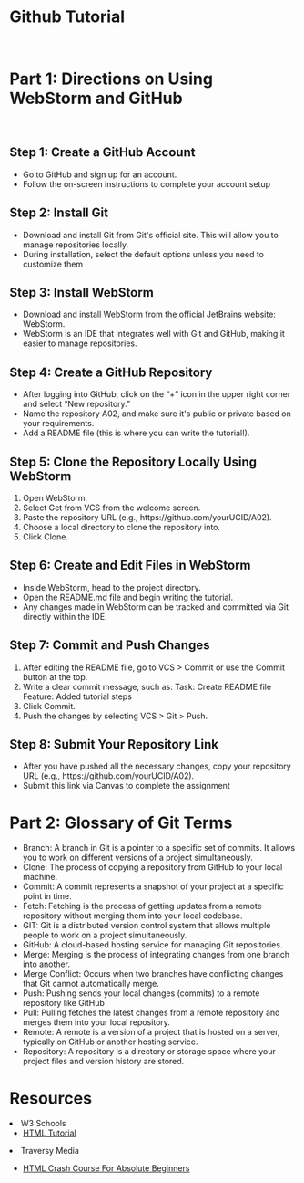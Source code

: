 <!DOCTYPE html>
<html lang="en">
<head>
<meta charset="UTF-8">
<meta name="viewport" content="width=device-width, initial-scale=1.0">
<title>A02 Github</title>
</head>
<body>
<h1>Github Tutorial</h1>
<br>
<h1>Part 1: Directions on Using WebStorm and GitHub</h1>
<br>
<h2>Step 1: Create a GitHub Account</h2>
<ul>
<li>Go to GitHub and sign up for an account.</li>
<li>Follow the on-screen instructions to complete your account setup</li>
</ul>
<h2>Step 2: Install Git</h2>
<ul>
<li>Download and install Git from Git's official site. This will allow you to manage repositories locally.</li>
<li>During installation, select the default options unless you need to customize them</li>
</ul>
<h2>Step 3: Install WebStorm</h2>
<ul>
<li>Download and install WebStorm from the official JetBrains website: WebStorm.
</li>
<li>WebStorm is an IDE that integrates well with Git and GitHub, making it easier to manage repositories.</li>
</ul>
<h2>Step 4: Create a GitHub Repository</h2>
<ul>
<li>After logging into GitHub, click on the “+” icon in the upper right corner and select “New repository.”</li>
<li>Name the repository A02, and make sure it's public or private based on your requirements.</li>
<li>Add a README file (this is where you can write the tutorial!).</li>
</ul>
<h2>Step 5: Clone the Repository Locally Using WebStorm</h2>
<ol>
<li>Open WebStorm.</li>
<li>Select Get from VCS from the welcome screen.</li>
<li>Paste the repository URL (e.g., https://github.com/yourUCID/A02).</li>
<li>Choose a local directory to clone the repository into.</li>
<li>Click Clone.</li>
</ol>
<h2>Step 6: Create and Edit Files in WebStorm</h2>
<ul>
<li>Inside WebStorm, head to the project directory.</li>
<li>Open the README.md file and begin writing the tutorial.</li>
<li>Any changes made in WebStorm can be tracked and committed via Git directly within the IDE.</li>
</ul>
<h2>Step 7: Commit and Push Changes</h2>
<ol>
<li>After editing the README file, go to VCS > Commit or use the Commit button at the top.
</li>
<li>Write a clear commit message, such as:
Task: Create README file
Feature: Added tutorial steps</li>
<li>Click Commit.</li>
<li>Push the changes by selecting VCS > Git > Push.</li>
</ol>
<h2>Step 8: Submit Your Repository Link</h2>
<ul>
<li>After you have pushed all the necessary changes, copy your repository URL (e.g., https://github.com/yourUCID/A02).</li>
<li>Submit this link via Canvas to complete the assignment</li>
</ul>
<h1>Part 2: Glossary of Git Terms</h1>
<ul>
<li>Branch: A branch in Git is a pointer to a specific set of commits. It allows you to work on different versions of a project simultaneously.</li>
<li>Clone: The process of copying a repository from GitHub to your local machine.</li>
<li>Commit: A commit represents a snapshot of your project at a specific point in time.</li>
<li>Fetch: Fetching is the process of getting updates from a remote repository without merging them into your local codebase.</li>
<li>GIT: Git is a distributed version control system that allows multiple people to work on a project simultaneously.</li>
<li>GitHub: A cloud-based hosting service for managing Git repositories.</li>
<li>Merge: Merging is the process of integrating changes from one branch into another.</li>
<li>Merge Conflict: Occurs when two branches have conflicting changes that Git cannot automatically merge.</li>
<li>Push: Pushing sends your local changes (commits) to a remote repository like GitHub</li>
<li>Pull: Pulling fetches the latest changes from a remote repository and merges them into your local repository.</li>
<li>Remote: A remote is a version of a project that is hosted on a server, typically on GitHub or another hosting service.</li>
<li>Repository: A repository is a directory or storage space where your project files and version history are stored.</li>
</ul>
<h1>Resources</h1>
<li>W3 Schools
<ul>
<li><a href="https://www.w3schools.com/html/default.asp">HTML Tutorial</a></li>
</ul></li>
<li>Traversy Media</li>
<ul>
<li><a href="https://www.youtube.com/watch?v=UB1O30fR-EE">HTML Crash Course For Absolute Beginners</a></li>
</ul>
</body>
</html>

